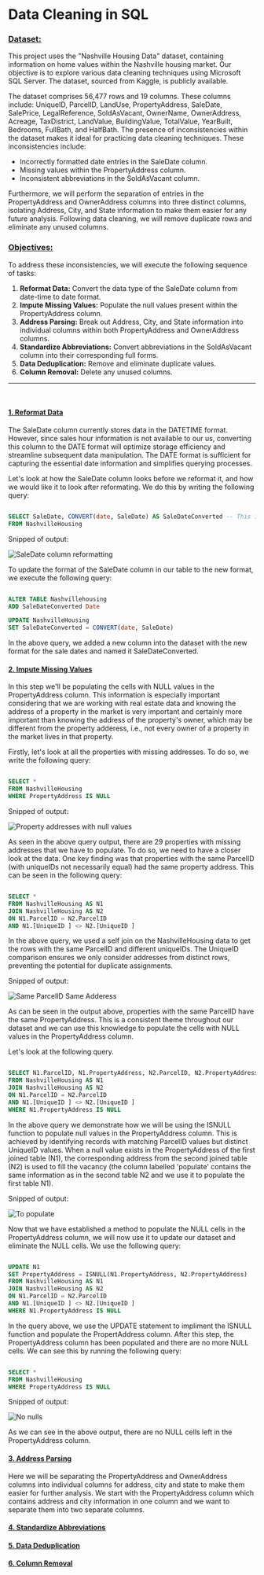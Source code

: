 # Data Cleaning in SQL

### <ins>Dataset:</ins> <br> 

This project uses the "Nashville Housing Data" dataset, containing information on home values within the Nashville housing market.  Our objective is to explore various data cleaning techniques using Microsoft SQL Server.  The dataset, sourced from Kaggle, is publicly available. 

The dataset comprises 56,477 rows and 19 columns. These columns include: UniqueID, ParcelID, LandUse, PropertyAddress, SaleDate, SalePrice, LegalReference, SoldAsVacant, OwnerName, OwnerAddress, Acreage, TaxDistrict, LandValue, BuildingValue, TotalValue, YearBuilt, Bedrooms, FullBath, and HalfBath. The presence of inconsistencies within the dataset makes it ideal for practicing data cleaning techniques. These inconsistencies include: 

- Incorrectly formatted date entries in the SaleDate column. 
- Missing values within the PropertyAddress column. 
- Inconsistent abbreviations in the SoldAsVacant column. 

Furthermore, we will perform the separation of entries in the PropertyAddress and OwnerAddress columns into three distinct columns, isolating Address, City, and State information to make them easier for any future analysis. Following data cleaning, we will remove duplicate rows and eliminate any unused columns.

### <ins>Objectives:</ins> <br> 

To address these inconsistencies, we will execute the following sequence of tasks: <br> 

1. **Reformat Data:** Convert the data type of the SaleDate column from date-time to date format. <br> 
2. **Impute Missing Values:** Populate the null values present within the PropertyAddress column. <br> 
3. **Address Parsing:** Break out Address, City, and State information into individual columns within both PropertyAddress and OwnerAddress columns. <br>
4. **Standardize Abbreviations:** Convert abbreviations in the SoldAsVacant column into their corresponding full forms. <br>
5. **Data Deduplication:** Remove and eliminate duplicate values. <br>
6. **Column Removal:** Delete any unused columns. <br>

-------------------------------------------------------------------------------------------------------------------  
<br>

#### <ins>1. Reformat Data</ins> <br>

The SaleDate column currently stores data in the DATETIME format. However, since sales hour information is not available to our us, converting this column to the DATE format will optimize storage efficiency and streamline subsequent data manipulation. The DATE format is sufficient for capturing the essential date information and simplifies querying processes.

Let's look at how the SaleDate column looks before we reformat it, and how we would like it to look after reformating. We do this by writing the following query:

```sql

SELECT SaleDate, CONVERT(date, SaleDate) AS SaleDateConverted -- This is to show how we want our data to look like.
FROM NashvilleHousing

```

Snipped of output: 

![SaleDate column reformatting](https://github.com/K-Seaba/SQL-Projects/assets/83554164/2ba3a3b2-ad67-45bb-82b2-38ccb5928eec)

To update the format of the SaleDate column in our table to the new format, we execute the following query:

```sql

ALTER TABLE Nashvillehousing
ADD SaleDateConverted Date

UPDATE NashvilleHousing
SET SaleDateConverted = CONVERT(date, SaleDate)

```

In the above query, we added a new column into the dataset with the new format for the sale dates and named it SaleDateConverted.  <br>

#### <ins>2. Impute Missing Values</ins> <br>

In this step we'll be populating the cells with NULL values in the PropertyAddress column. This information is especially important considering that we are working with real estate data and knowing the address of a property in the market is very important and certainly more important than knowing the address of the property's owner, which may be different from the property adderess, i.e., not every owner of a property in the market lives in that property. <br>

Firstly, let's look at all the properties with missing addresses. To do so, we write the following query: <br>

```sql

SELECT *
FROM NashvilleHousing
WHERE PropertyAddress IS NULL

```
Snipped of output: 

![Property addresses with null values](https://github.com/K-Seaba/SQL-Projects/assets/83554164/234ce080-c15d-4aa6-94f7-16696801ed29)

As seen in the above query output, there are 29 properties with missing addresses that we have to populate.  To do so, we need to have a closer look at the data. One key finding was that properties with the same ParcelID (with uniqueIDs not necessarily equal) had the same property address. This can be seen in the following query:

```sql

SELECT *
FROM NashvilleHousing AS N1
JOIN NashvilleHousing AS N2
ON N1.ParcelID = N2.ParcelID 
AND N1.[UniqueID ] <> N2.[UniqueID ]

```

In the above query, we used a self join on the NashvilleHousing data to get the rows with the same ParcelID and different uniqueIDs. The UniqueID comparison ensures we only consider addresses from distinct rows, preventing the potential for duplicate assignments.

Snipped of output: 

![Same ParcelID Same Adderess](https://github.com/K-Seaba/SQL-Projects/assets/83554164/da4e2f9d-358c-4ed9-bac7-99bdc531f955)

As can be seen in the output above, properties with the same ParcelID have the same PropertyAddress. This is a consistent theme throughout our dataset and we can use this knowledge to populate the cells with NULL values in the PropertyAddress column. <br>

Let's look at the following query.

```sql

SELECT N1.ParcelID, N1.PropertyAddress, N2.ParcelID, N2.PropertyAddress, ISNULL(N1.PropertyAddress, N2.PropertyAddress) AS populate
FROM NashvilleHousing AS N1
JOIN NashvilleHousing AS N2
ON N1.ParcelID = N2.ParcelID 
AND N1.[UniqueID ] <> N2.[UniqueID ]
WHERE N1.PropertyAddress IS NULL

```
In the above query we demonstrate how we will be using the ISNULL function to populate null values in the PropertyAddress column. This is achieved by identifying records with matching ParcelID values but distinct UniqueID values. When a null value exists in the PropertyAddress of the first joined table (N1), the corresponding address from the second joined table (N2) is used to fill the vacancy (the column labelled 'populate' contains the same information as in the second table N2 and we use it to populate the first table N1).

Snipped of output:

![To populate](https://github.com/K-Seaba/SQL-Projects/assets/83554164/0f2408cc-698c-491e-8dd4-560b863f6282)

Now that we have established a method to populate the NULL cells in the PropertyAddress column, we will now use it to update our dataset and eliminate the NULL cells. We use the following query:

```sql

UPDATE N1
SET PropertyAddress = ISNULL(N1.PropertyAddress, N2.PropertyAddress)
FROM NashvilleHousing AS N1
JOIN NashvilleHousing AS N2
ON N1.ParcelID = N2.ParcelID 
AND N1.[UniqueID ] <> N2.[UniqueID ]
WHERE N1.PropertyAddress IS NULL

```
In the query above, we use the UPDATE statement to impliment the ISNULL function and populate the PropertAddress column. After this step, the PropertyAddress column has been populated and there are no more NULL cells. We can see this by running the following query:

```sql

SELECT *
FROM NashvilleHousing
WHERE PropertyAddress IS NULL

```
Snipped of output:

![No nulls](https://github.com/K-Seaba/SQL-Projects/assets/83554164/6cd38951-5a6b-495d-9df7-8393b2a0ae84)

As we can see in the above output, there are no NULL cells left in the PropertyAddress column.

#### <ins>3. Address Parsing</ins> <br>

Here we will be separating the PropertyAddress and OwnerAddress columns into individual columns for address, city and state to make them easier for further analysis. We start with the PropertyAddress column which contains address and city information in one column and we want to separate them into two separate columns.

#### <ins>4. Standardize Abbreviations</ins> <br>

#### <ins>5. Data Deduplication</ins> <br>

#### <ins>6. Column Removal</ins> <br>

